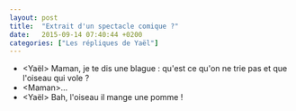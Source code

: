 ```yaml
---
layout: post
title:  "Extrait d'un spectacle comique ?"
date:   2015-09-14 07:40:44 +0200
categories: ["Les répliques de Yaël"]
---
```


-   \<Yaël\> Maman, je te dis une blague : qu'est ce qu'on ne trie pas et que l'oiseau qui vole ?
-   \<Maman\>…
-   \<Yaël\> Bah, l'oiseau il mange une pomme !

